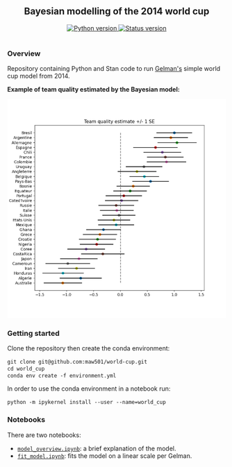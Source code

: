 <h2 align="center">Bayesian modelling of the 2014 world cup</h2>

<div align="center">
  <!--Python version -->
  <a href="https://www.python.org/downloads/release/python-380/">
    <img src="https://img.shields.io/badge/python-3.8-blue.svg"
      alt="Python version" />
  </a>
  <!--Commits  -->
  <a href="https://github.com/maw501/world_cup/commits/master">
    <img src="https://img.shields.io/github/last-commit/maw501/world_cup.svg"
      alt="Status version" />
  </a>
</div>
<br />

### Overview
Repository containing Python and Stan code to run [Gelman's](https://statmodeling.stat.columbia.edu/2014/07/13/stan-analyzes-world-cup-data/) simple world cup model from 2014.

**Example of team quality estimated by the Bayesian model:**

![Image](resources/teams.png)

### Getting started

Clone the repository then create the conda environment:

```
git clone git@github.com:maw501/world-cup.git
cd world_cup
conda env create -f environment.yml
```

In order to use the conda environment in a notebook run:

```
python -m ipykernel install --user --name=world_cup
```


### Notebooks

There are two notebooks:

* [`model_overview.ipynb`](https://nbviewer.jupyter.org/github/maw501/world-cup/blob/master/world_cup/notebooks/model_overview.ipynb): a brief explanation of the model. 
* [`fit_model.ipynb`](https://nbviewer.jupyter.org/github/maw501/world-cup/blob/master/world_cup/notebooks/fit_model.ipynb): fits the model on a linear scale per Gelman.
